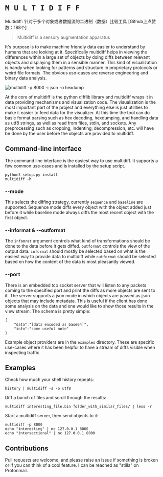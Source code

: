 `M U L T I D I F F`
===================
Multidiff: 针对于多个对象或者数据流的二进制（数据）比较工具 [Github上点赞数：188个]

> Multidiff is a sensory augmentation apparatus

It's purpose is to make machine friendly data easier to understand by humans that are looking at it.
Specifically multidiff helps in viewing the differences within a large set of objects by doing diffs between relevant objects and displaying them in a sensible manner.
This kind of visualization is handy when looking for patterns and structure in proprietary protocols or weird file formats.
The obvious use-cases are reverse engineering and binary data analysis.

![multidiff -p 8000 -i json -o hexdump](./hexdump_stream_mode.png)

At the core of multidiff is the python difflib library and multidiff wraps it in data providing mechanisms and visualization code.
The visualization is the most important part of the project and everything else is just utilities to make it easier to feed data for the visualizer.
At this time the tool can do basic format parsing such as hex decoding, hexdumping, and handling data as utf8 strings, as well as read from files, stdin, and sockets.
Any preprocessing such as cropping, indenting, decompression, etc. will have be done by the user before the objects are provided to multidiff.

Command-line interface
----------------------
The command line interface is the easiest way to use multidiff. It supports a few common use-cases and is installed by the setup script.

	python3 setup.py install
	multidiff -h

### --mode
This selects the diffing strategy, currently `sequence` and `baseline` are supported.
Sequence mode diffs every object with the object added just before it while baseline mode always diffs the most recent object with the first object.

### --informat & --outformat
The `infomrat` argument controls what kind of transformations should be done to the data before it gets diffed. `outformat` controls the view of the output data.
`informat` should mostly be selected based on what is the easiest way to provide data to multidiff while `outformat` should be selected based on how the content of the data is most pleasantly viewed.

### --port
There is an embedded tcp socket server that will listen to any packets coming to the specified port and print the diffs as more objects are sent to it.
The server supports a json mode in which objects are passed as json objects that may include metadata. This is useful if the client has done some analysis on the data and one would like to show those results in the view stream. The schema is pretty simple:

	{
		"data":"[data encoded as base64]",
		"info":"some useful note"
	}

Example object providers are in the `examples` directory.
These are specific use-cases where it has been helpful to have a stream of diffs visible when inspecting traffic.

Examples
--------

Check how much your shell history repeats:

	history | multidiff -s -o utf8
	
Diff a bunch of files and scroll through the results:

	multidiff interesting_file.bin folder_with_similar_files/ | less -r

Start a multidiff server, then send objects to it:

	multidiff -p 8000
	echo "interesting" | nc 127.0.0.1 8000
	echo "intersectional" | nc 127.0.0.1 8000

Contributions
-------------
Pull requests are welcome, and please raise an issue if something is broken or if you can think of a cool feature. I can be reached as "stilla" on Protonmail.
